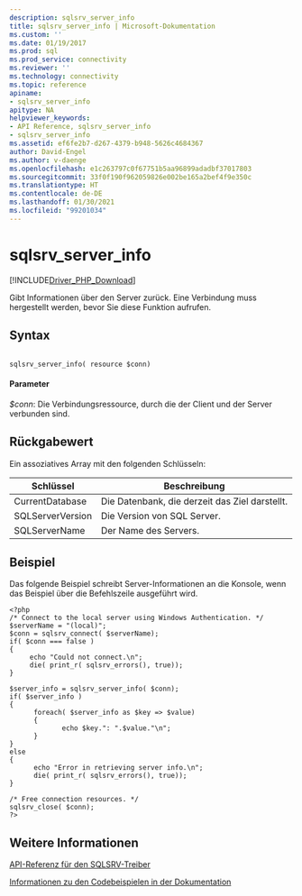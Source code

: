 ```yaml
---
description: sqlsrv_server_info
title: sqlsrv_server_info | Microsoft-Dokumentation
ms.custom: ''
ms.date: 01/19/2017
ms.prod: sql
ms.prod_service: connectivity
ms.reviewer: ''
ms.technology: connectivity
ms.topic: reference
apiname:
- sqlsrv_server_info
apitype: NA
helpviewer_keywords:
- API Reference, sqlsrv_server_info
- sqlsrv_server_info
ms.assetid: ef6fe2b7-d267-4379-b948-5626c4684367
author: David-Engel
ms.author: v-daenge
ms.openlocfilehash: e1c263797c0f67751b5aa96899adadbf37017803
ms.sourcegitcommit: 33f0f190f962059826e002be165a2bef4f9e350c
ms.translationtype: HT
ms.contentlocale: de-DE
ms.lasthandoff: 01/30/2021
ms.locfileid: "99201034"
---
```

# <a name="sqlsrv_server_info"></a>sqlsrv_server_info
[!INCLUDE[Driver_PHP_Download](../../includes/driver_php_download.md)]

Gibt Informationen über den Server zurück. Eine Verbindung muss hergestellt werden, bevor Sie diese Funktion aufrufen.  
  
## <a name="syntax"></a>Syntax  
  
```  
  
sqlsrv_server_info( resource $conn)  
```  
  
#### <a name="parameters"></a>Parameter  
*$conn*: Die Verbindungsressource, durch die der Client und der Server verbunden sind.  
  
## <a name="return-value"></a>Rückgabewert  
Ein assoziatives Array mit den folgenden Schlüsseln:  
  
|Schlüssel|Beschreibung|  
|-------|---------------|  
|CurrentDatabase|Die Datenbank, die derzeit das Ziel darstellt.|  
|SQLServerVersion|Die Version von SQL Server.|  
|SQLServerName|Der Name des Servers.|  
  
## <a name="example"></a>Beispiel  
Das folgende Beispiel schreibt Server-Informationen an die Konsole, wenn das Beispiel über die Befehlszeile ausgeführt wird.  
  
```  
<?php  
/* Connect to the local server using Windows Authentication. */  
$serverName = "(local)";  
$conn = sqlsrv_connect( $serverName);  
if( $conn === false )  
{  
     echo "Could not connect.\n";  
     die( print_r( sqlsrv_errors(), true));  
}  
  
$server_info = sqlsrv_server_info( $conn);  
if( $server_info )  
{  
      foreach( $server_info as $key => $value)  
      {  
             echo $key.": ".$value."\n";  
      }  
}  
else  
{  
      echo "Error in retrieving server info.\n";  
      die( print_r( sqlsrv_errors(), true));  
}  
  
/* Free connection resources. */  
sqlsrv_close( $conn);  
?>  
```  
  
## <a name="see-also"></a>Weitere Informationen  
[API-Referenz für den SQLSRV-Treiber](../../connect/php/sqlsrv-driver-api-reference.md)  

[Informationen zu den Codebeispielen in der Dokumentation](../../connect/php/about-code-examples-in-the-documentation.md)  
  
